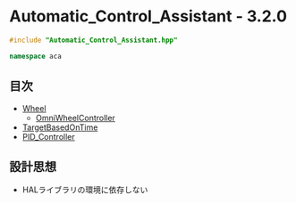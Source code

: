 # Automatic_Control_Assistant - 3.2.0
```c++
#include "Automatic_Control_Assistant.hpp"
```

```c++
namespace aca
```

## 目次
- [Wheel](wheel/README.md)
  - [OmniWheelController](wheel/omni_wheel_controller/README.md)
- [TargetBasedOnTime](target_based_on_time/README.md)
- [PID_Controller](pid_controller/README.md)

## 設計思想
- HALライブラリの環境に依存しない
